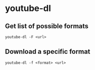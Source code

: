 # youtube-dl

## Get list of possible formats

```
youtube-dl -F <url>
```

## Download a specific format

```
youtube-dl -f <format> <url>
```
